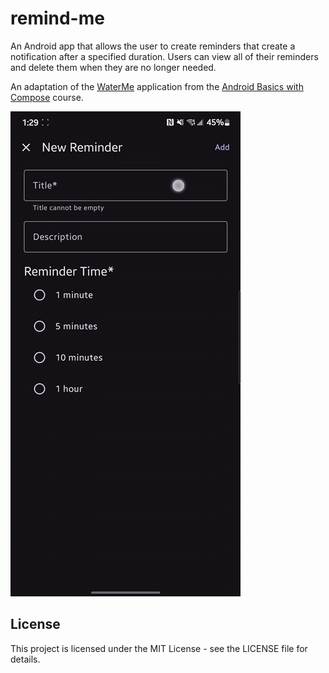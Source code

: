 # remind-me

An Android app that allows the user to create reminders that create a notification after a specified duration. Users can view all of their reminders and delete them when they are no longer needed.

An adaptation of the [WaterMe](https://github.com/google-developer-training/basic-android-kotlin-compose-training-waterme/tree/main) application from the [Android Basics with Compose](https://developer.android.com/courses/android-basics-compose/course)
course.

![demo](demo.gif)

## License

This project is licensed under the MIT License - see the LICENSE file for details.
